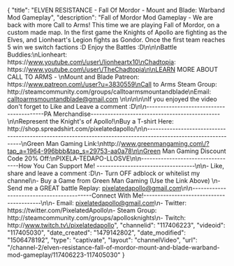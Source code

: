{
    "title": "ELVEN RESISTANCE - Fall Of Mordor - Mount and Blade: Warband Mod Gameplay",
    "description": "Fall of Mordor Mod Gameplay - We are back with more Call to Arms!  This time we are playing Fall of Mordor, on a custom made map.  In the first game the Knights of Apollo are fighting as the Elves, and Lionheart's Legion fights as Gondor.  Once the first team reaches 5 win we switch factions :D  Enjoy the Battles :D\n\n\nBattle Buddies:\nLionheart: https:\/\/www.youtube.com\/user\/lionheartx10\nChadtopia: https:\/\/www.youtube.com\/user\/TheChadtopia\n\nLEARN MORE ABOUT CALL TO ARMS - \nMount and Blade Patreon: https:\/\/www.patreon.com\/user?u=3830559\nCall to Arms Steam Group: http:\/\/steamcommunity.com\/groups\/calltoarmsmountandblade\nEmail: calltoarmsmountandblade@gmail.com \n\n\n\n\nIf you enjoyed the video don't forget to Like and Leave a comment :D\n\n-----------------------------------------PA Merchandise----------------------------------------------\n\nRepresent the Knight's of Apollo!\nBuy a T-shirt Here: http:\/\/shop.spreadshirt.com\/pixelatedapollo\/\n\n---------------------------------------------------------------------------------------------------------------\nGreen Man Gaming Link:\nhttp:\/\/www.greenmangaming.com\/?tap_a=1964-996bbb&tap_s=29753-aa0a78\n\nGreen Man Gaming Discount Code 20% Off:\nPIXELA-TEDAPO-LLOSVE\n\n----------------------------------How You Can Support Me! -----------------------------------\n\n- Like, share and leave a comment :D\n- Turn OFF adblock or whitelist my channel\n- Buy a Game from Green Man Gaming (Use the Link Above) \n- Send me a GREAT battle Replay: pixelatedapollo@gmail.com\n\n------------------------------------------Connect With Me!-----------------------------------------\n\n- Email: pixelatedapollo@gmail.com\n- Twitter: https:\/\/twitter.com\/PixelatedApollo\n- Steam Group:  http:\/\/steamcommunity.com\/groups\/apollosknights\n- Twitch: http:\/\/www.twitch.tv\/pixelatedapollo",
    "channelid": "117406223",
    "videoid": "117405030",
    "date_created": "1479142802",
    "date_modified": "1506478192",
    "type": "captivate",
    "layout": "channelVideo",
    "url": "\/channel-2\/elven-resistance-fall-of-mordor-mount-and-blade-warband-mod-gameplay\/117406223-117405030"
}